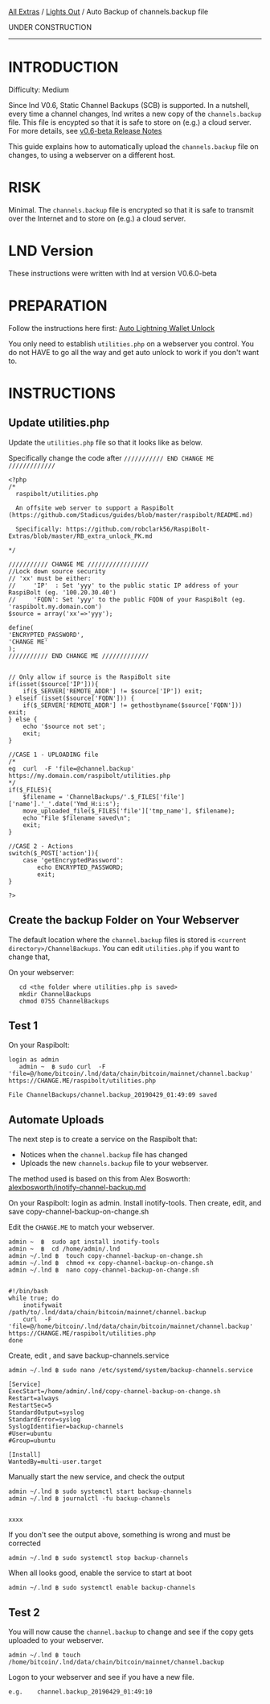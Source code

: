 [All Extras](README.md) / [Lights Out](https://github.com/robclark56/RaspiBolt-Extras/blob/master/README.md#the-lights-out-raspibolt) / Auto Backup of channels.backup file


UNDER CONSTRUCTION

---
# INTRODUCTION #

Difficulty: Medium

Since lnd V0.6, Static Channel Backups (SCB) is supported. In a nutshell, every time a channel changes, lnd writes a new copy of the `channels.backup` file. This file is encypted so that it is safe to store on (e.g.) a cloud server. For more details, see [v0.6-beta Release Notes](https://github.com/lightningnetwork/lnd/releases/tag/v0.6-beta)

This guide explains how to automatically upload the `channels.backup` file on changes, to using a webserver on a different host. 

# RISK #
Minimal. The `channels.backup` file is encrypted so that it is safe to transmit over the Internet and to store on (e.g.) a cloud server. 


# LND Version #
These instructions were written with lnd at version V0.6.0-beta

# PREPARATION #
Follow the instructions here first: [Auto Lightning Wallet Unlock](https://github.com/robclark56/RaspiBolt-Extras/blob/master/RB_extra_unlock_PK.md)

You only need to establish `utilities.php` on a webserver you control. You do not HAVE to go all the way and get auto unlock to work if you don't want to.

# INSTRUCTIONS #

## Update utilities.php ##
Update the `utilities.php` file so that it looks like as below. 

Specifically change the code after `/////////// END CHANGE ME /////////////`

```
<?php
/*
  raspibolt/utilities.php
  
  An offsite web server to support a RaspiBolt (https://github.com/Stadicus/guides/blob/master/raspibolt/README.md)
  
  Specifically: https://github.com/robclark56/RaspiBolt-Extras/blob/master/RB_extra_unlock_PK.md

*/

/////////// CHANGE ME /////////////////
//Lock down source security 
// 'xx' must be either:
//     'IP'  : Set 'yyy' to the public static IP address of your RaspiBolt (eg. '100.20.30.40')
//     'FQDN': Set 'yyy' to the public FQDN of your RaspiBolt (eg. 'raspibolt.my.domain.com')
$source = array('xx'=>'yyy');

define(
'ENCRYPTED_PASSWORD',
'CHANGE ME'
);
/////////// END CHANGE ME /////////////


// Only allow if source is the RaspiBolt site
if(isset($source['IP'])){
    if($_SERVER['REMOTE_ADDR'] != $source['IP']) exit;
} elseif (isset($source['FQDN'])) {
    if($_SERVER['REMOTE_ADDR'] != gethostbyname($source['FQDN'])) exit;
} else {
    echo '$source not set';
    exit;
}

//CASE 1 - UPLOADING file
/*
eg  curl  -F 'file=@channel.backup'  https://my.domain.com/raspibolt/utilities.php
*/
if($_FILES){
    $filename = 'ChannelBackups/'.$_FILES['file']['name'].'_'.date('Ymd_H:i:s');
    move_uploaded_file($_FILES['file']['tmp_name'], $filename);
    echo "File $filename saved\n";
    exit;
}

//CASE 2 - Actions
switch($_POST['action']){
    case 'getEncryptedPassword':
        echo ENCRYPTED_PASSWORD;
        exit;
}

?>
```

## Create the backup Folder on Your Webserver  ##
The default location where the `channel.backup` files is stored is  `<current directory>/ChannelBackups`. You can edit `utilities.php` if you want to change that,

On your webserver:
```
   cd <the folder where utilities.php is saved>
   mkdir ChannelBackups
   chmod 0755 ChannelBackups
```

## Test 1 ##
On your Raspibolt:
```
login as admin
   admin ~  ฿ sudo curl  -F 'file=@/home/bitcoin/.lnd/data/chain/bitcoin/mainnet/channel.backup'  https://CHANGE.ME/raspibolt/utilities.php

File ChannelBackups/channel.backup_20190429_01:49:09 saved

```

## Automate Uploads ##
The next step is to create a service on the Raspibolt that:
* Notices when the `channel.backup` file has changed
* Uploads the new `channels.backup` file to your webserver.

The method used is based on this from Alex Bosworth: [alexbosworth/inotify-channel-backup.md](https://gist.github.com/alexbosworth/2c5e185aedbdac45a03655b709e255a3)

On your Raspibolt: login as admin. Install inotify-tools. Then create, edit, and save copy-channel-backup-on-change.sh

Edit the `CHANGE.ME` to match your webserver.

```
admin ~  ฿  sudo apt install inotify-tools
admin ~  ฿  cd /home/admin/.lnd
admin ~/.lnd ฿  touch copy-channel-backup-on-change.sh
admin ~/.lnd ฿  chmod +x copy-channel-backup-on-change.sh
admin ~/.lnd ฿  nano copy-channel-backup-on-change.sh


#!/bin/bash
while true; do
    inotifywait /path/to/.lnd/data/chain/bitcoin/mainnet/channel.backup
    curl  -F 'file=@/home/bitcoin/.lnd/data/chain/bitcoin/mainnet/channel.backup'  https://CHANGE.ME/raspibolt/utilities.php
done

```
Create, edit , and save backup-channels.service
```
admin ~/.lnd ฿ sudo nano /etc/systemd/system/backup-channels.service

[Service]
ExecStart=/home/admin/.lnd/copy-channel-backup-on-change.sh
Restart=always
RestartSec=5
StandardOutput=syslog
StandardError=syslog
SyslogIdentifier=backup-channels
#User=ubuntu
#Group=ubuntu

[Install]
WantedBy=multi-user.target

```
Manually start the new service, and check the output
```
admin ~/.lnd ฿ sudo systemctl start backup-channels
admin ~/.lnd ฿ journalctl -fu backup-channels


xxxx
```

If you don't see the output above, something is wrong and must be corrected
```
admin ~/.lnd ฿ sudo systemctl stop backup-channels

```
When all looks good, enable the service to start at boot
```
admin ~/.lnd ฿ sudo systemctl enable backup-channels

```

## Test 2 ##
You will now cause the `channel.backup` to change and see if the copy gets uploaded to your webserver.
```
admin ~/.lnd ฿ touch /home/bitcoin/.lnd/data/chain/bitcoin/mainnet/channel.backup
```

Logon to your webserver and see if you have a new file.
```
e.g.    channel.backup_20190429_01:49:10
```

